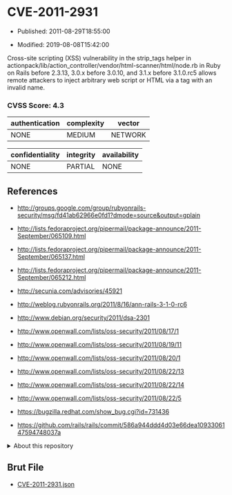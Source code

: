 # CVE-2011-2931

- Published: 2011-08-29T18:55:00

- Modified: 2019-08-08T15:42:00

Cross-site scripting (XSS) vulnerability in the strip_tags helper in actionpack/lib/action_controller/vendor/html-scanner/html/node.rb in Ruby on Rails before 2.3.13, 3.0.x before 3.0.10, and 3.1.x before 3.1.0.rc5 allows remote attackers to inject arbitrary web script or HTML via a tag with an invalid name.

### CVSS Score: **4.3**

| authentication | complexity | vector |
| --- | --- | --- |
| NONE | MEDIUM | NETWORK |

| confidentiality | integrity | availability |
| --- | --- | --- |
| NONE | PARTIAL | NONE |

## References

* http://groups.google.com/group/rubyonrails-security/msg/fd41ab62966e0fd1?dmode=source&output=gplain

* http://lists.fedoraproject.org/pipermail/package-announce/2011-September/065109.html

* http://lists.fedoraproject.org/pipermail/package-announce/2011-September/065137.html

* http://lists.fedoraproject.org/pipermail/package-announce/2011-September/065212.html

* http://secunia.com/advisories/45921

* http://weblog.rubyonrails.org/2011/8/16/ann-rails-3-1-0-rc6

* http://www.debian.org/security/2011/dsa-2301

* http://www.openwall.com/lists/oss-security/2011/08/17/1

* http://www.openwall.com/lists/oss-security/2011/08/19/11

* http://www.openwall.com/lists/oss-security/2011/08/20/1

* http://www.openwall.com/lists/oss-security/2011/08/22/13

* http://www.openwall.com/lists/oss-security/2011/08/22/14

* http://www.openwall.com/lists/oss-security/2011/08/22/5

* https://bugzilla.redhat.com/show_bug.cgi?id=731436

* https://github.com/rails/rails/commit/586a944ddd4d03e66dea1093306147594748037a

<details>
<summary>About this repository</summary> 

  This repository is part of the project [Live Hack CVE](https://github.com/Live-Hack-CVE). Main website can be found [www.live-hack.org](https://www.live-hack.org) 
  
  Made by [Sn0wAlice](https://github.com/Sn0wAlice) for the people that care about security and need to have a feed of the latest CVEs. Hope you enjoy it, don't forget to star the repo and follow me on [Twitter](https://twitter.com/Sn0wAlice) and [Github](https://github.com/Sn0wAlice). And that is my [personnal website](https://www.alice-snow.me/)

  - [Home Page](https://github.com/Live-Hack-CVE)
  - [Framework](https://github.com/Live-Hack-CVE/cve-framework)
  - [CVE database](https://github.com/Live-Hack-CVE/full_database)
  - [Changelog](https://github.com/Live-Hack-CVE/Changelog)
</details>

## Brut File

* [CVE-2011-2931.json](https://raw.githubusercontent.com/Live-Hack-CVE/full_database/main/cves/2011/CVE-2011-2931.json)

